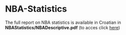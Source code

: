 # NBA-Statistics

The full report on NBA statistics is available in Croatian in **NBAStatistics/NBADescriptive.pdf** (to acces click [here](NBAStatistics/NBADescriptive.pdf))
